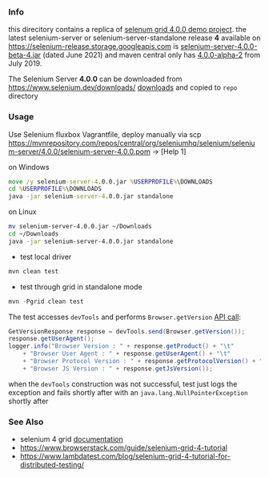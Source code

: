 ### Info

this direcitory contains a replica of [selenum grid 4.0.0 demo project](https://github.com/melih91/selenium-grid-demo). the latest selenium-server or selenium-server-standalone release __4__ available on https://selenium-release.storage.googleapis.com 
is [selenium-server-4.0.0-beta-4.jar](https://selenium-release.storage.googleapis.com/4.0-beta-4/selenium-server-4.0.0-beta-4.jar) (dated June 2021)
and maven central only has [4.0.0-alpha-2](https://mvnrepository.com/artifact/org.seleniumhq.selenium/selenium-server/4.0.0-alpha-2) from July 2019.

The Selenium Server __4.0.0__ can be downloaded from https://www.selenium.dev/downloads/ [downloads](https://github.com/SeleniumHQ/selenium/releases/download/selenium-4.0.0/selenium-server-4.0.0.jar)
and copied to `repo` directory

### Usage

Use Selenium fluxbox Vagrantfile, deploy manually via scp
https://mvnrepository.com/repos/central/org/seleniumhq/selenium/selenium-server/4.0.0/selenium-server-4.0.0.pom -> [Help 1]

on Windows
```cmd
move /y selenium-server-4.0.0.jar %USERPROFILE%\DOWNLOADS
cd %USERPROFILE%\DOWNLOADS
java -jar selenium-server-4.0.0.jar standalone
```
on Linux

```sh
mv selenium-server-4.0.0.jar ~/Downloads
cd ~/Downloads
java -jar selenium-server-4.0.0.jar standalone
```

* test local driver
```java
mvn clean test
```

* test through grid in standalone mode
```java
mvn -Pgrid clean test
```

The test accesses `devTools` and performs `Browser.getVersion` [API call](https://chromedevtools.github.io/devtools-protocol/tot/Browser/#method-getVersion):
```java
GetVersionResponse response = devTools.send(Browser.getVersion());
response.getUserAgent();
logger.info("Browser Version : " + response.getProduct() + "\t"
    + "Browser User Agent : " + response.getUserAgent() + "\t"
    + "Browser Protocol Version : " + response.getProtocolVersion() + "\t"
    + "Browser JS Version : " + response.getJsVersion());
```
when the `devTools` construction was not successful, test just logs the exception and fails shortly after with an `java.lang.NullPointerException` shortly after

### See Also

 * selenium 4 grid [documentation](https://www.selenium.dev/documentation/grid/)
 * https://www.browserstack.com/guide/selenium-grid-4-tutorial
 * https://www.lambdatest.com/blog/selenium-grid-4-tutorial-for-distributed-testing/

